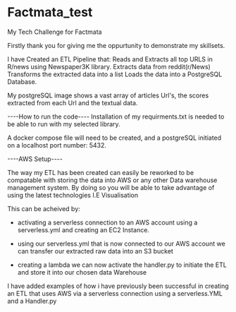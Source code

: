 # Factmata_test
My Tech Challenge for Factmata

Firstly thank you for giving me the oppurtunity to demonstrate my skillsets.

I have Created an ETL Pipeline that:
Reads and Extracts all top URLS in R/news using Newspaper3K library.
Extracts data from reddit(r/News) 
Transforms the extracted data into a list
Loads the data into a PostgreSQL Database.

My postgreSQL image shows a vast array of articles Url's, the scores extracted 
from each Url and the textual data.

----How to run the code----
Installation of my requirments.txt is needed to be able to run with my selected library.

A docker compose file will need to be created, and a postgreSQL initiated
on a localhost port number: 5432.

----AWS Setup----

The way my ETL has been created can easily be reworked to be compatable
with storing the data into AWS or any other Data warehouse management system.
By doing so you will be able to take advantage of using the latest technologies I.E Visualisation

This can be acheived by:
- activating a serverless connection to an AWS account using a serverless.yml and creating an EC2 Instance.

- using our serverless.yml that is now connected to our AWS account we can transfer our extracted raw data into an S3 bucket

- creating a lambda we can now activate the handler.py to initiate the ETL and store it into our chosen data Warehouse

I have added examples of how i have previously been successful in creating an ETL that uses
AWS via a serverless connection using a serverless.YML and a Handler.py


